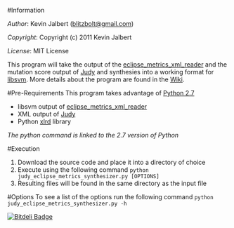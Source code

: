 #Information

*Author*:    Kevin Jalbert  (blitzbolt@gmail.com)

*Copyright*: Copyright (c) 2011 Kevin Jalbert

*License*:   MIT License

This program will take the output of the [eclipse\_metrics\_xml\_reader](https://github.com/kevinjalbert/eclipse_metrics_xml_reader "Eclipse Metrics XML Reader") and the mutation score output of [Judy](http://www.e-informatyka.pl/sens/Wiki.jsp?page=Projects.Judy "Judy") and synthesies into a working format for [libsvm](http://www.csie.ntu.edu.tw/~cjlin/libsvm/ "libsvm"). More details about the program are found in the [Wiki](https://github.com/kevinjalbert/judy_eclipse_metrics_synthesizer/wiki "Wiki").

#Pre-Requirements
This program takes advantage of [Python 2.7](http://www.python.org/ "Python")

* libsvm output of [eclipse\_metrics\_xml\_reader](https://github.com/kevinjalbert/eclipse_metrics_xml_reader "Eclipse Metrics XML Reader")
* XML output of [Judy](http://www.e-informatyka.pl/sens/Wiki.jsp?page=Projects.Judy "Judy")
* Python [xlrd](http://www.python-excel.org/ "Python Excel - xlrd") library

_The python command is linked to the 2.7 version of Python_

#Execution
1. Download the source code and place it into a directory of choice
2. Execute using the following command ```python judy_eclipse_metrics_synthesizer.py [OPTIONS]```
3. Resulting files will be found in the same directory as the input file

#Options
To see a list of the options run the following command ```python judy_eclipse_metrics_synthesizer.py -h```


[![Bitdeli Badge](https://d2weczhvl823v0.cloudfront.net/kevinjalbert/judy_eclipse_metrics_synthesizer/trend.png)](https://bitdeli.com/free "Bitdeli Badge")

